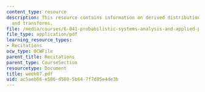 ```yaml
---
content_type: resource
description: This resource contains information on derived distributions, convolution,
  and transforms.
file: /media/courses/6-041-probabilistic-systems-analysis-and-applied-probability-spring-2006/ac5aeb66e586d5605b647f7d85e4de3b_week07.pdf
file_type: application/pdf
learning_resource_types:
- Recitations
ocw_type: OCWFile
parent_title: Recitations
parent_type: CourseSection
resourcetype: Document
title: week07.pdf
uid: ac5aeb66-e586-d560-5b64-7f7d85e4de3b
---
```

